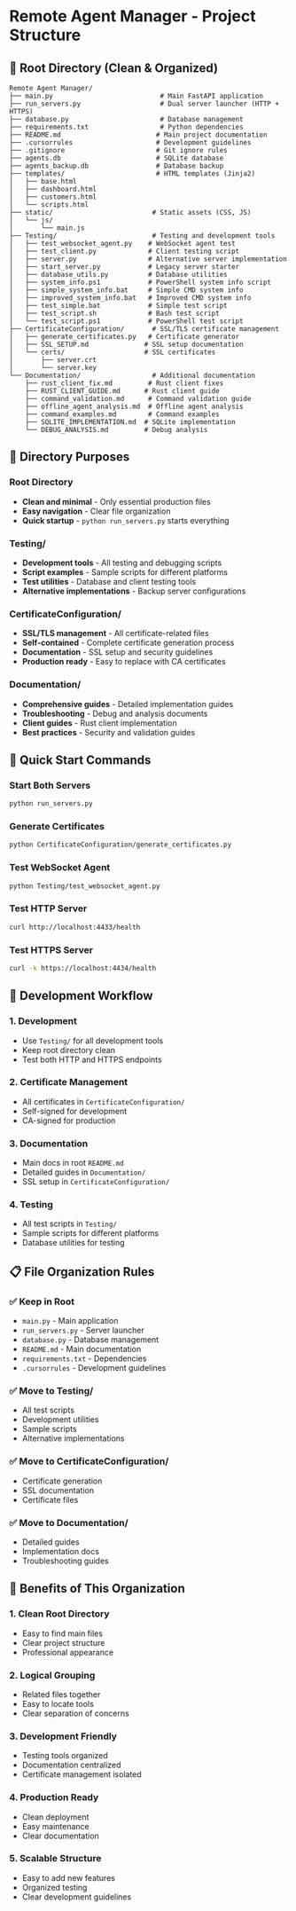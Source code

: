 # Remote Agent Manager - Project Structure

## 📁 Root Directory (Clean & Organized)

```
Remote Agent Manager/
├── main.py                           # Main FastAPI application
├── run_servers.py                    # Dual server launcher (HTTP + HTTPS)
├── database.py                       # Database management
├── requirements.txt                  # Python dependencies
├── README.md                        # Main project documentation
├── .cursorrules                     # Development guidelines
├── .gitignore                       # Git ignore rules
├── agents.db                        # SQLite database
├── agents_backup.db                 # Database backup
├── templates/                       # HTML templates (Jinja2)
│   ├── base.html
│   ├── dashboard.html
│   ├── customers.html
│   └── scripts.html
├── static/                         # Static assets (CSS, JS)
│   └── js/
│       └── main.js
├── Testing/                        # Testing and development tools
│   ├── test_websocket_agent.py    # WebSocket agent test
│   ├── test_client.py             # Client testing script
│   ├── server.py                  # Alternative server implementation
│   ├── start_server.py            # Legacy server starter
│   ├── database_utils.py          # Database utilities
│   ├── system_info.ps1            # PowerShell system info script
│   ├── simple_system_info.bat     # Simple CMD system info
│   ├── improved_system_info.bat   # Improved CMD system info
│   ├── test_simple.bat            # Simple test script
│   ├── test_script.sh             # Bash test script
│   └── test_script.ps1            # PowerShell test script
├── CertificateConfiguration/       # SSL/TLS certificate management
│   ├── generate_certificates.py   # Certificate generator
│   ├── SSL_SETUP.md              # SSL setup documentation
│   └── certs/                    # SSL certificates
│       ├── server.crt
│       └── server.key
└── Documentation/                  # Additional documentation
    ├── rust_client_fix.md         # Rust client fixes
    ├── RUST_CLIENT_GUIDE.md      # Rust client guide
    ├── command_validation.md      # Command validation guide
    ├── offline_agent_analysis.md  # Offline agent analysis
    ├── command_examples.md        # Command examples
    ├── SQLITE_IMPLEMENTATION.md  # SQLite implementation
    └── DEBUG_ANALYSIS.md         # Debug analysis
```

## 🎯 Directory Purposes

### Root Directory
- **Clean and minimal** - Only essential production files
- **Easy navigation** - Clear file organization
- **Quick startup** - `python run_servers.py` starts everything

### Testing/
- **Development tools** - All testing and debugging scripts
- **Script examples** - Sample scripts for different platforms
- **Test utilities** - Database and client testing tools
- **Alternative implementations** - Backup server configurations

### CertificateConfiguration/
- **SSL/TLS management** - All certificate-related files
- **Self-contained** - Complete certificate generation process
- **Documentation** - SSL setup and security guidelines
- **Production ready** - Easy to replace with CA certificates

### Documentation/
- **Comprehensive guides** - Detailed implementation guides
- **Troubleshooting** - Debug and analysis documents
- **Client guides** - Rust client implementation
- **Best practices** - Security and validation guides

## 🚀 Quick Start Commands

### Start Both Servers
```bash
python run_servers.py
```

### Generate Certificates
```bash
python CertificateConfiguration/generate_certificates.py
```

### Test WebSocket Agent
```bash
python Testing/test_websocket_agent.py
```

### Test HTTP Server
```bash
curl http://localhost:4433/health
```

### Test HTTPS Server
```bash
curl -k https://localhost:4434/health
```

## 🔧 Development Workflow

### 1. Development
- Use `Testing/` for all development tools
- Keep root directory clean
- Test both HTTP and HTTPS endpoints

### 2. Certificate Management
- All certificates in `CertificateConfiguration/`
- Self-signed for development
- CA-signed for production

### 3. Documentation
- Main docs in root `README.md`
- Detailed guides in `Documentation/`
- SSL setup in `CertificateConfiguration/`

### 4. Testing
- All test scripts in `Testing/`
- Sample scripts for different platforms
- Database utilities for testing

## 📋 File Organization Rules

### ✅ Keep in Root
- `main.py` - Main application
- `run_servers.py` - Server launcher
- `database.py` - Database management
- `README.md` - Main documentation
- `requirements.txt` - Dependencies
- `.cursorrules` - Development guidelines

### ✅ Move to Testing/
- All test scripts
- Development utilities
- Sample scripts
- Alternative implementations

### ✅ Move to CertificateConfiguration/
- Certificate generation
- SSL documentation
- Certificate files

### ✅ Move to Documentation/
- Detailed guides
- Implementation docs
- Troubleshooting guides

## 🎉 Benefits of This Organization

### 1. Clean Root Directory
- Easy to find main files
- Clear project structure
- Professional appearance

### 2. Logical Grouping
- Related files together
- Easy to locate tools
- Clear separation of concerns

### 3. Development Friendly
- Testing tools organized
- Documentation centralized
- Certificate management isolated

### 4. Production Ready
- Clean deployment
- Easy maintenance
- Clear documentation

### 5. Scalable Structure
- Easy to add new features
- Organized testing
- Clear development guidelines 